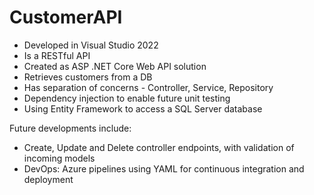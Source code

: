 # CustomerAPI

- Developed in Visual Studio 2022
- Is a RESTful API
- Created as ASP .NET Core Web API solution
- Retrieves customers from a DB
- Has separation of concerns - Controller, Service, Repository
- Dependency injection to enable future unit testing
- Using Entity Framework to access a SQL Server database


Future developments include: 
- Create, Update and Delete controller endpoints, with validation of incoming models
- DevOps: Azure pipelines using YAML for continuous integration and deployment